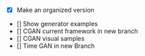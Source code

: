 - [X] Make an organized version
- [] Show generator examples
- [] CGAN current framework in new branch 
- [] CGAN visual samples
- [] Time GAN in new Branch